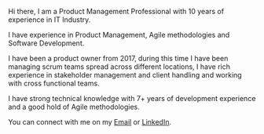 Hi there, I am a Product Management Professional with 10 years of experience in IT Industry. 

I have experience in Product Management, Agile methodologies and Software Development.

I have been a product owner from 2017, during this time I have been managing scrum teams spread across different locations, I have rich experience in stakeholder management and client handling and working with cross functional teams.

I have strong technical knowledge with 7+ years of development experience and a good hold of Agile methodologies.

You can connect with me on my [Email](ashishjw@gmail.com) or [LinkedIn](https://www.linkedin.com/in/ashishjaiswal07/).

